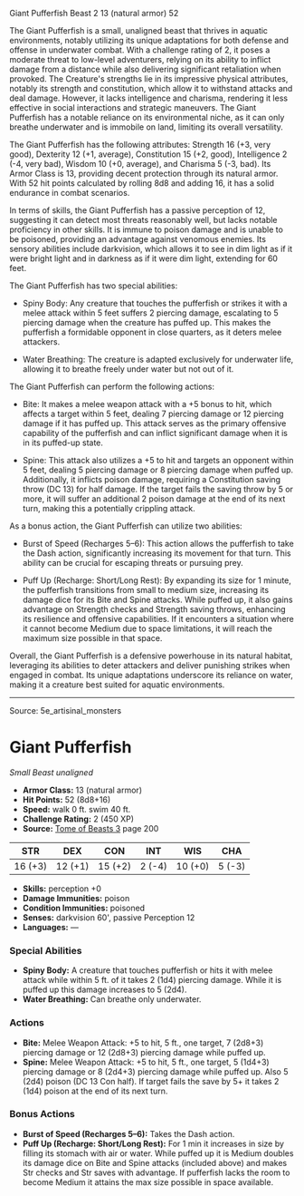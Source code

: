 <MonsterName/>Giant Pufferfish</MonsterName>
<CreatureType/>Beast</CreatureType>
<CR/>2</CR>
<AC/>13 (natural armor)</AC>
<HP/>52</HP>
<summary>The Giant Pufferfish is a small, unaligned beast that thrives in aquatic environments, notably utilizing its unique adaptations for both defense and offense in underwater combat. With a challenge rating of 2, it poses a moderate threat to low-level adventurers, relying on its ability to inflict damage from a distance while also delivering significant retaliation when provoked. The Creature's strengths lie in its impressive physical attributes, notably its strength and constitution, which allow it to withstand attacks and deal damage. However, it lacks intelligence and charisma, rendering it less effective in social interactions and strategic maneuvers. The Giant Pufferfish has a notable reliance on its environmental niche, as it can only breathe underwater and is immobile on land, limiting its overall versatility.</summary>

<detail>

The Giant Pufferfish has the following attributes: Strength 16 (+3, very good), Dexterity 12 (+1, average), Constitution 15 (+2, good), Intelligence 2 (-4, very bad), Wisdom 10 (+0, average), and Charisma 5 (-3, bad). Its Armor Class is 13, providing decent protection through its natural armor. With 52 hit points calculated by rolling 8d8 and adding 16, it has a solid endurance in combat scenarios.

In terms of skills, the Giant Pufferfish has a passive perception of 12, suggesting it can detect most threats reasonably well, but lacks notable proficiency in other skills. It is immune to poison damage and is unable to be poisoned, providing an advantage against venomous enemies. Its sensory abilities include darkvision, which allows it to see in dim light as if it were bright light and in darkness as if it were dim light, extending for 60 feet.

The Giant Pufferfish has two special abilities: 

- Spiny Body: Any creature that touches the pufferfish or strikes it with a melee attack within 5 feet suffers 2 piercing damage, escalating to 5 piercing damage when the creature has puffed up. This makes the pufferfish a formidable opponent in close quarters, as it deters melee attackers.
  
- Water Breathing: The creature is adapted exclusively for underwater life, allowing it to breathe freely under water but not out of it.

The Giant Pufferfish can perform the following actions:

- Bite: It makes a melee weapon attack with a +5 bonus to hit, which affects a target within 5 feet, dealing 7 piercing damage or 12 piercing damage if it has puffed up. This attack serves as the primary offensive capability of the pufferfish and can inflict significant damage when it is in its puffed-up state.

- Spine: This attack also utilizes a +5 to hit and targets an opponent within 5 feet, dealing 5 piercing damage or 8 piercing damage when puffed up. Additionally, it inflicts poison damage, requiring a Constitution saving throw (DC 13) for half damage. If the target fails the saving throw by 5 or more, it will suffer an additional 2 poison damage at the end of its next turn, making this a potentially crippling attack.

As a bonus action, the Giant Pufferfish can utilize two abilities:

- Burst of Speed (Recharges 5–6): This action allows the pufferfish to take the Dash action, significantly increasing its movement for that turn. This ability can be crucial for escaping threats or pursuing prey.

- Puff Up (Recharge: Short/Long Rest): By expanding its size for 1 minute, the pufferfish transitions from small to medium size, increasing its damage dice for its Bite and Spine attacks. While puffed up, it also gains advantage on Strength checks and Strength saving throws, enhancing its resilience and offensive capabilities. If it encounters a situation where it cannot become Medium due to space limitations, it will reach the maximum size possible in that space.

Overall, the Giant Pufferfish is a defensive powerhouse in its natural habitat, leveraging its abilities to deter attackers and deliver punishing strikes when engaged in combat. Its unique adaptations underscore its reliance on water, making it a creature best suited for aquatic environments.</detail>



---

Source: 5e_artisinal_monsters

# Giant Pufferfish

*Small* *Beast* *unaligned*

- **Armor Class:** 13 (natural armor)
- **Hit Points:** 52 (8d8+16)
- **Speed:** walk 0 ft. swim 40 ft.
- **Challenge Rating:** 2 (450 XP)
- **Source:** [Tome of Beasts 3](https://koboldpress.com/kpstore/product/tome-of-beasts-3-for-5th-edition/) page 200

| STR | DEX | CON | INT | WIS | CHA |
| --- | --- | --- | --- | --- | --- |
| 16 (+3) | 12 (+1) | 15 (+2) | 2 (-4) | 10 (+0) | 5 (-3) |

- **Skills:** perception +0
- **Damage Immunities:** poison
- **Condition Immunities:** poisoned
- **Senses:** darkvision 60', passive Perception 12
- **Languages:** —

### Special Abilities

- **Spiny Body:** A creature that touches pufferfish or hits it with melee attack while within 5 ft. of it takes 2 (1d4) piercing damage. While it is puffed up this damage increases to 5 (2d4).
- **Water Breathing:** Can breathe only underwater.

### Actions

- **Bite:** Melee Weapon Attack: +5 to hit, 5 ft., one target, 7 (2d8+3) piercing damage or 12 (2d8+3) piercing damage while puffed up.
- **Spine:** Melee Weapon Attack: +5 to hit, 5 ft., one target, 5 (1d4+3) piercing damage or 8 (2d4+3) piercing damage while puffed up. Also 5 (2d4) poison (DC 13 Con half). If target fails the save by 5+ it takes 2 (1d4) poison at the end of its next turn.

### Bonus Actions

- **Burst of Speed (Recharges 5–6):** Takes the Dash action.
- **Puff Up (Recharge: Short/Long Rest):** For 1 min it increases in size by filling its stomach with air or water. While puffed up it is Medium doubles its damage dice on Bite and Spine attacks (included above) and makes Str checks and Str saves with advantage. If pufferfish lacks the room to become Medium it attains the max size possible in space available.




